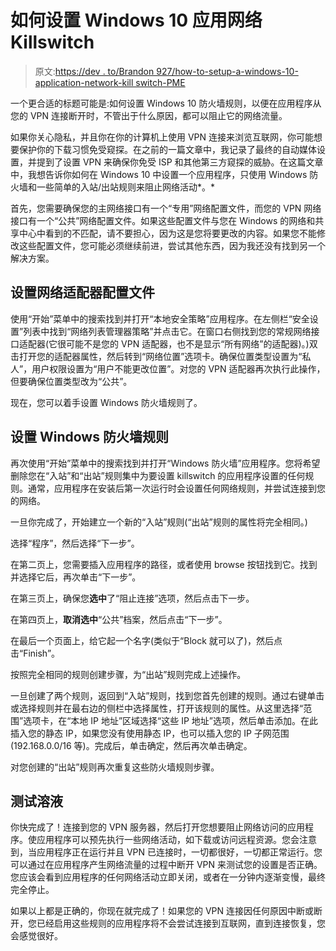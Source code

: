 # 如何设置 Windows 10 应用网络 Killswitch

> 原文:[https://dev . to/Brandon 927/how-to-setup-a-windows-10-application-network-kill switch-PME](https://dev.to/brandonb927/how-to-setup-a-windows-10-application-network-killswitch-pme)

一个更合适的标题可能是:如何设置 Windows 10 防火墙规则，以便在应用程序从您的 VPN 连接断开时，不管出于什么原因，都可以阻止它的网络流量。

如果你关心隐私，并且你在你的计算机上使用 VPN 连接来浏览互联网，你可能想要保护你的下载习惯免受窥探。在之前的一篇文章中，我记录了最终的自动媒体设置，并提到了设置 VPN 来确保你免受 ISP 和其他第三方窥探的威胁。在这篇文章中，我想告诉你如何在 Windows 10 中设置一个应用程序，只使用 Windows 防火墙和一些简单的入站/出站规则来阻止网络活动*。*

首先，您需要确保您的主网络接口有一个“专用”网络配置文件，而您的 VPN 网络接口有一个“公共”网络配置文件。如果这些配置文件与您在 Windows 的网络和共享中心中看到的不匹配，请不要担心，因为这是您将要更改的内容。如果您不能修改这些配置文件，您可能必须继续前进，尝试其他东西，因为我还没有找到另一个解决方案。

## [](#setting-up-the-network-adapter-profiles)设置网络适配器配置文件

使用“开始”菜单中的搜索找到并打开“本地安全策略”应用程序。在左侧栏“安全设置”列表中找到“网络列表管理器策略”并点击它。在窗口右侧找到您的常规网络接口适配器(它很可能不是您的 VPN 适配器，也不是显示“所有网络”的适配器)。)双击打开您的适配器属性，然后转到“网络位置”选项卡。确保位置类型设置为“私人”，用户权限设置为“用户不能更改位置”。对您的 VPN 适配器再次执行此操作，但要确保位置类型改为“公共”。

现在，您可以着手设置 Windows 防火墙规则了。

## [](#setting-up-the-windows-firewall-rules)设置 Windows 防火墙规则

再次使用“开始”菜单中的搜索找到并打开“Windows 防火墙”应用程序。您将希望删除您在“入站”和“出站”规则集中为要设置 killswitch 的应用程序设置的任何规则。通常，应用程序在安装后第一次运行时会设置任何网络规则，并尝试连接到您的网络。

一旦你完成了，开始建立一个新的“入站”规则(“出站”规则的属性将完全相同。)

选择“程序”，然后选择“下一步”。

在第二页上，您需要插入应用程序的路径，或者使用 browse 按钮找到它。找到并选择它后，再次单击“下一步”。

在第三页上，确保您**选中**了“阻止连接”选项，然后点击下一步。

在第四页上，**取消选中**“公共”档案，然后点击“下一步”。

在最后一个页面上，给它起一个名字(类似于“Block <application name="">就可以了)，然后点击“Finish”。</application>

按照完全相同的规则创建步骤，为“出站”规则完成上述操作。

一旦创建了两个规则，返回到“入站”规则，找到您首先创建的规则。通过右键单击或选择规则并在最右边的侧栏中选择属性，打开该规则的属性。从这里选择“范围”选项卡，在“本地 IP 地址”区域选择“这些 IP 地址”选项，然后单击添加。在此插入您的静态 IP，如果您没有使用静态 IP，也可以插入您的 IP 子网范围(192.168.0.0/16 等)。完成后，单击确定，然后再次单击确定。

对您创建的“出站”规则再次重复这些防火墙规则步骤。

## [](#testing-the-solution)测试溶液

你快完成了！连接到您的 VPN 服务器，然后打开您想要阻止网络访问的应用程序。使应用程序可以预先执行一些网络活动，如下载或访问远程资源。您会注意到，当应用程序正在运行并且 VPN 已连接时，一切都很好，一切都正常运行。您可以通过在应用程序产生网络流量的过程中断开 VPN 来测试您的设置是否正确。您应该会看到应用程序的任何网络活动立即关闭，或者在一分钟内逐渐变慢，最终完全停止。

如果以上都是正确的，你现在就完成了！如果您的 VPN 连接因任何原因中断或断开，您已经启用这些规则的应用程序将不会尝试连接到互联网，直到连接恢复，您会感觉很好。